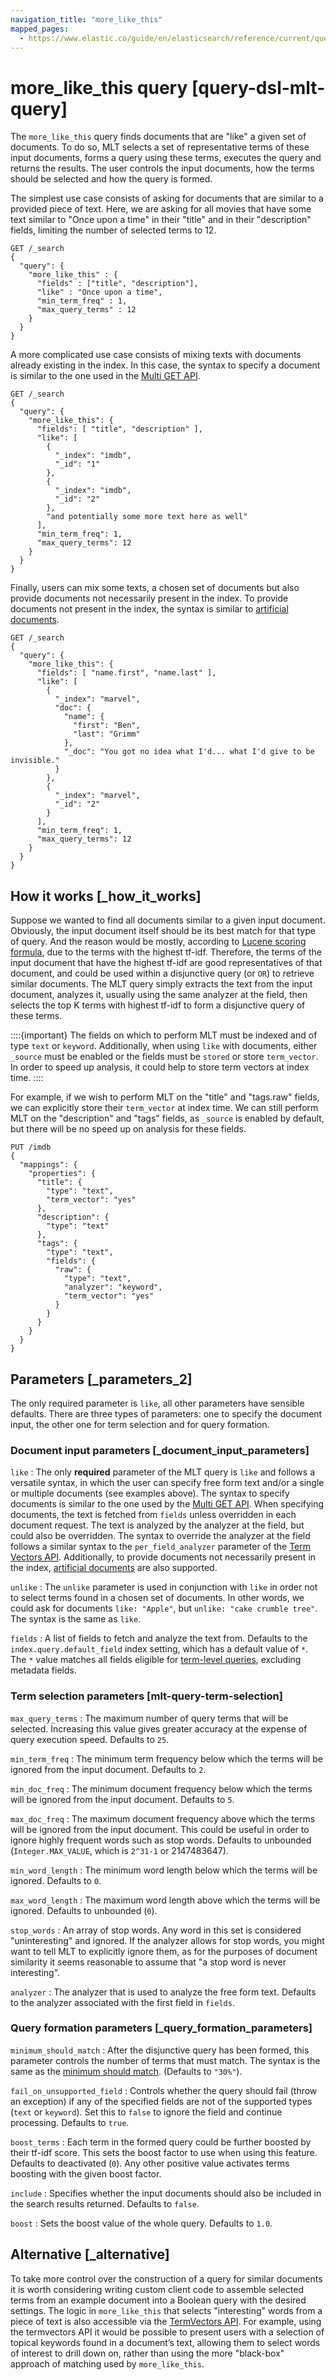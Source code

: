 ```yaml
---
navigation_title: "more_like_this"
mapped_pages:
  - https://www.elastic.co/guide/en/elasticsearch/reference/current/query-dsl-mlt-query.html
---
```


# more_like_this query [query-dsl-mlt-query]


The `more_like_this` query finds documents that are "like" a given set of documents. To do so, MLT selects a set of representative terms of these input documents, forms a query using these terms, executes the query and returns the results. The user controls the input documents, how the terms should be selected and how the query is formed.

The simplest use case consists of asking for documents that are similar to a provided piece of text. Here, we are asking for all movies that have some text similar to "Once upon a time" in their "title" and in their "description" fields, limiting the number of selected terms to 12.

```console
GET /_search
{
  "query": {
    "more_like_this" : {
      "fields" : ["title", "description"],
      "like" : "Once upon a time",
      "min_term_freq" : 1,
      "max_query_terms" : 12
    }
  }
}
```

A more complicated use case consists of mixing texts with documents already existing in the index. In this case, the syntax to specify a document is similar to the one used in the [Multi GET API](https://www.elastic.co/docs/api/doc/elasticsearch/operation/operation-mget).

```console
GET /_search
{
  "query": {
    "more_like_this": {
      "fields": [ "title", "description" ],
      "like": [
        {
          "_index": "imdb",
          "_id": "1"
        },
        {
          "_index": "imdb",
          "_id": "2"
        },
        "and potentially some more text here as well"
      ],
      "min_term_freq": 1,
      "max_query_terms": 12
    }
  }
}
```

Finally, users can mix some texts, a chosen set of documents but also provide documents not necessarily present in the index. To provide documents not present in the index, the syntax is similar to [artificial documents](https://www.elastic.co/docs/api/doc/elasticsearch/operation/operation-termvectors).

```console
GET /_search
{
  "query": {
    "more_like_this": {
      "fields": [ "name.first", "name.last" ],
      "like": [
        {
          "_index": "marvel",
          "doc": {
            "name": {
              "first": "Ben",
              "last": "Grimm"
            },
            "_doc": "You got no idea what I'd... what I'd give to be invisible."
          }
        },
        {
          "_index": "marvel",
          "_id": "2"
        }
      ],
      "min_term_freq": 1,
      "max_query_terms": 12
    }
  }
}
```

## How it works [_how_it_works]

Suppose we wanted to find all documents similar to a given input document. Obviously, the input document itself should be its best match for that type of query. And the reason would be mostly, according to [Lucene scoring formula](https://lucene.apache.org/core/8_7_0/core/org/apache/lucene/search/similarities/TFIDFSimilarity.html), due to the terms with the highest tf-idf. Therefore, the terms of the input document that have the highest tf-idf are good representatives of that document, and could be used within a disjunctive query (or `OR`) to retrieve similar documents. The MLT query simply extracts the text from the input document, analyzes it, usually using the same analyzer at the field, then selects the top K terms with highest tf-idf to form a disjunctive query of these terms.

::::{important}
The fields on which to perform MLT must be indexed and of type `text` or `keyword`. Additionally, when using `like` with documents, either `_source` must be enabled or the fields must be `stored` or store `term_vector`. In order to speed up analysis, it could help to store term vectors at index time.
::::


For example, if we wish to perform MLT on the "title" and "tags.raw" fields, we can explicitly store their `term_vector` at index time. We can still perform MLT on the "description" and "tags" fields, as `_source` is enabled by default, but there will be no speed up on analysis for these fields.

```console
PUT /imdb
{
  "mappings": {
    "properties": {
      "title": {
        "type": "text",
        "term_vector": "yes"
      },
      "description": {
        "type": "text"
      },
      "tags": {
        "type": "text",
        "fields": {
          "raw": {
            "type": "text",
            "analyzer": "keyword",
            "term_vector": "yes"
          }
        }
      }
    }
  }
}
```


## Parameters [_parameters_2]

The only required parameter is `like`, all other parameters have sensible defaults. There are three types of parameters: one to specify the document input, the other one for term selection and for query formation.


### Document input parameters [_document_input_parameters]

`like`
:   The only **required** parameter of the MLT query is `like` and follows a versatile syntax, in which the user can specify free form text and/or a single or multiple documents (see examples above). The syntax to specify documents is similar to the one used by the [Multi GET API](https://www.elastic.co/docs/api/doc/elasticsearch/operation/operation-mget). When specifying documents, the text is fetched from `fields` unless overridden in each document request. The text is analyzed by the analyzer at the field, but could also be overridden. The syntax to override the analyzer at the field follows a similar syntax to the `per_field_analyzer` parameter of the [Term Vectors API](https://www.elastic.co/docs/api/doc/elasticsearch/operation/operation-termvectors). Additionally, to provide documents not necessarily present in the index, [artificial documents](https://www.elastic.co/docs/api/doc/elasticsearch/operation/operation-termvectors) are also supported.

`unlike`
:   The `unlike` parameter is used in conjunction with `like` in order not to select terms found in a chosen set of documents. In other words, we could ask for documents `like: "Apple"`, but `unlike: "cake crumble tree"`. The syntax is the same as `like`.

`fields`
:   A list of fields to fetch and analyze the text from. Defaults to the `index.query.default_field` index setting, which has a default value of `*`. The `*` value matches all fields eligible for [term-level queries](/reference/query-languages/query-dsl/term-level-queries.md), excluding metadata fields.


### Term selection parameters [mlt-query-term-selection]

`max_query_terms`
:   The maximum number of query terms that will be selected. Increasing this value gives greater accuracy at the expense of query execution speed. Defaults to `25`.

`min_term_freq`
:   The minimum term frequency below which the terms will be ignored from the input document. Defaults to `2`.

`min_doc_freq`
:   The minimum document frequency below which the terms will be ignored from the input document. Defaults to `5`.

`max_doc_freq`
:   The maximum document frequency above which the terms will be ignored from the input document. This could be useful in order to ignore highly frequent words such as stop words. Defaults to unbounded (`Integer.MAX_VALUE`, which is `2^31-1` or 2147483647).

`min_word_length`
:   The minimum word length below which the terms will be ignored. Defaults to `0`.

`max_word_length`
:   The maximum word length above which the terms will be ignored. Defaults to unbounded (`0`).

`stop_words`
:   An array of stop words. Any word in this set is considered "uninteresting" and ignored. If the analyzer allows for stop words, you might want to tell MLT to explicitly ignore them, as for the purposes of document similarity it seems reasonable to assume that "a stop word is never interesting".

`analyzer`
:   The analyzer that is used to analyze the free form text. Defaults to the analyzer associated with the first field in `fields`.


### Query formation parameters [_query_formation_parameters]

`minimum_should_match`
:   After the disjunctive query has been formed, this parameter controls the number of terms that must match. The syntax is the same as the [minimum should match](/reference/query-languages/query-dsl/query-dsl-minimum-should-match.md). (Defaults to `"30%"`).

`fail_on_unsupported_field`
:   Controls whether the query should fail (throw an exception) if any of the specified fields are not of the supported types (`text` or `keyword`). Set this to `false` to ignore the field and continue processing. Defaults to `true`.

`boost_terms`
:   Each term in the formed query could be further boosted by their tf-idf score. This sets the boost factor to use when using this feature. Defaults to deactivated (`0`). Any other positive value activates terms boosting with the given boost factor.

`include`
:   Specifies whether the input documents should also be included in the search results returned. Defaults to `false`.

`boost`
:   Sets the boost value of the whole query. Defaults to `1.0`.


## Alternative [_alternative]

To take more control over the construction of a query for similar documents it is worth considering writing custom client code to assemble selected terms from an example document into a Boolean query with the desired settings. The logic in `more_like_this` that selects "interesting" words from a piece of text is also accessible via the [TermVectors API](https://www.elastic.co/docs/api/doc/elasticsearch/operation/operation-termvectors). For example, using the termvectors API it would be possible to present users with a selection of topical keywords found in a document’s text, allowing them to select words of interest to drill down on, rather than using the more "black-box" approach of matching used by `more_like_this`.


